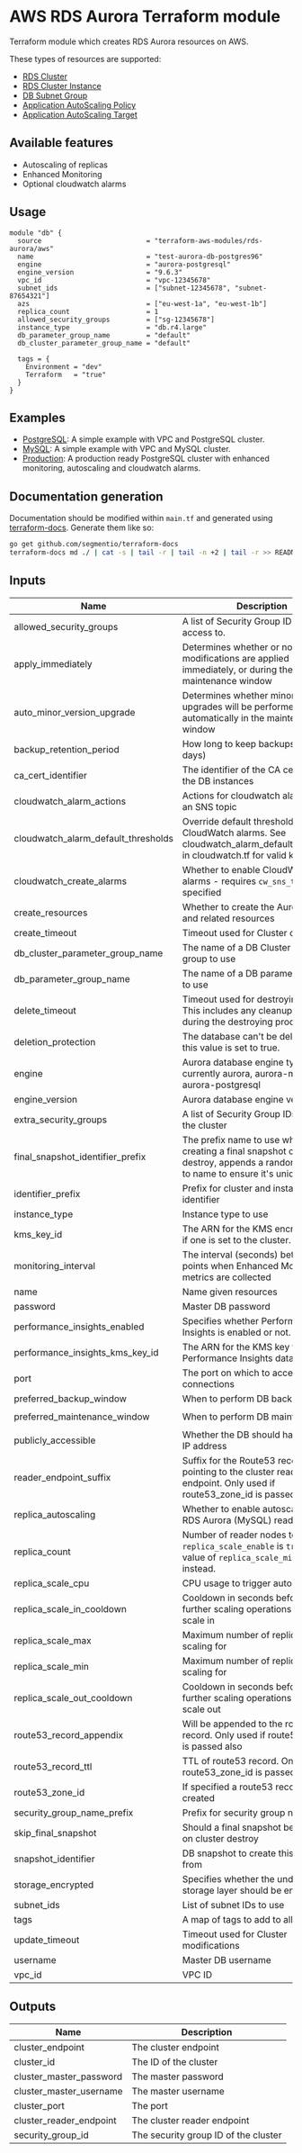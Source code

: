 # AWS RDS Aurora Terraform module

Terraform module which creates RDS Aurora resources on AWS.

These types of resources are supported:

* [RDS Cluster](https://www.terraform.io/docs/providers/aws/r/rds_cluster.html)
* [RDS Cluster Instance](https://www.terraform.io/docs/providers/aws/r/rds_cluster_instance.html)
* [DB Subnet Group](https://www.terraform.io/docs/providers/aws/r/db_subnet_group.html)
* [Application AutoScaling Policy](https://www.terraform.io/docs/providers/aws/r/appautoscaling_policy.html)
* [Application AutoScaling Target](https://www.terraform.io/docs/providers/aws/r/appautoscaling_target.html)

## Available features

- Autoscaling of replicas
- Enhanced Monitoring
- Optional cloudwatch alarms

## Usage

```hcl
module "db" {
  source                          = "terraform-aws-modules/rds-aurora/aws"
  name                            = "test-aurora-db-postgres96"
  engine                          = "aurora-postgresql"
  engine_version                  = "9.6.3"
  vpc_id                          = "vpc-12345678"
  subnet_ids                      = ["subnet-12345678", "subnet-87654321"]
  azs                             = ["eu-west-1a", "eu-west-1b"]
  replica_count                   = 1
  allowed_security_groups         = ["sg-12345678"]
  instance_type                   = "db.r4.large"
  db_parameter_group_name         = "default"
  db_cluster_parameter_group_name = "default"

  tags = {
    Environment = "dev"
    Terraform   = "true"
  }
}
```

## Examples

- [PostgreSQL](examples/postgres): A simple example with VPC and PostgreSQL cluster.
- [MySQL](examples/mysql): A simple example with VPC and MySQL cluster.
- [Production](examples/production): A production ready PostgreSQL cluster with enhanced monitoring, autoscaling and cloudwatch alarms.

## Documentation generation

Documentation should be modified within `main.tf` and generated using [terraform-docs](https://github.com/segmentio/terraform-docs).
Generate them like so:

```bash
go get github.com/segmentio/terraform-docs
terraform-docs md ./ | cat -s | tail -r | tail -n +2 | tail -r >> README.md
```

## Inputs

| Name | Description | Type | Default | Required |
|------|-------------|------|---------|:-----:|
| allowed\_security\_groups | A list of Security Group ID's to allow access to. | `list` | `[]` | no |
| apply\_immediately | Determines whether or not any DB modifications are applied immediately, or during the maintenance window | `bool` | `false` | no |
| auto\_minor\_version\_upgrade | Determines whether minor engine upgrades will be performed automatically in the maintenance window | `bool` | `true` | no |
| backup\_retention\_period | How long to keep backups for (in days) | `number` | `7` | no |
| ca\_cert\_identifier | The identifier of the CA certificate for the DB instances | `string` | `""` | no |
| cloudwatch\_alarm\_actions | Actions for cloudwatch alarms. e.g. an SNS topic | `list(string)` | `[]` | no |
| cloudwatch\_alarm\_default\_thresholds | Override default thresholds for CloudWatch alarms. See cloudwatch\_alarm\_default\_thresholds in cloudwatch.tf for valid keys | `map(string)` | `{}` | no |
| cloudwatch\_create\_alarms | Whether to enable CloudWatch alarms - requires `cw_sns_topic` is specified | `bool` | `false` | no |
| create\_resources | Whether to create the Aurora cluster and related resources | `bool` | `true` | no |
| create\_timeout | Timeout used for Cluster creation | `string` | `"120m"` | no |
| db\_cluster\_parameter\_group\_name | The name of a DB Cluster parameter group to use | `string` | `"default.aurora5.6"` | no |
| db\_parameter\_group\_name | The name of a DB parameter group to use | `string` | `"default.aurora5.6"` | no |
| delete\_timeout | Timeout used for destroying cluster. This includes any cleanup task during the destroying process. | `string` | `"120m"` | no |
| deletion\_protection | The database can't be deleted when this value is set to true. | `bool` | `true` | no |
| engine | Aurora database engine type, currently aurora, aurora-mysql or aurora-postgresql | `string` | `"aurora"` | no |
| engine\_version | Aurora database engine version. | `string` | `"5.6.10a"` | no |
| extra\_security\_groups | A list of Security Group IDs to add to the cluster | `list` | `[]` | no |
| final\_snapshot\_identifier\_prefix | The prefix name to use when creating a final snapshot on cluster destroy, appends a random 8 digits to name to ensure it's unique too. | `string` | `"final-"` | no |
| identifier\_prefix | Prefix for cluster and instance identifier | `string` | `""` | no |
| instance\_type | Instance type to use | `string` | `"db.r4.large"` | no |
| kms\_key\_id | The ARN for the KMS encryption key if one is set to the cluster. | `string` | `""` | no |
| monitoring\_interval | The interval (seconds) between points when Enhanced Monitoring metrics are collected | `number` | `0` | no |
| name | Name given resources | `string` | n/a | yes |
| password | Master DB password | `string` | `""` | no |
| performance\_insights\_enabled | Specifies whether Performance Insights is enabled or not. | `string` | `false` | no |
| performance\_insights\_kms\_key\_id | The ARN for the KMS key to encrypt Performance Insights data. | `string` | `""` | no |
| port | The port on which to accept connections | `string` | `""` | no |
| preferred\_backup\_window | When to perform DB backups | `string` | `"02:00-03:00"` | no |
| preferred\_maintenance\_window | When to perform DB maintenance | `string` | `"sun:05:00-sun:06:00"` | no |
| publicly\_accessible | Whether the DB should have a public IP address | `bool` | `false` | no |
| reader\_endpoint\_suffix | Suffix for the Route53 record pointing to the cluster reader endpoint. Only used if route53\_zone\_id is passed also | `string` | `"-ro"` | no |
| replica\_autoscaling | Whether to enable autoscaling for RDS Aurora (MySQL) read replicas | `string` | `false` | no |
| replica\_count | Number of reader nodes to create.  If `replica_scale_enable` is `true`, the value of `replica_scale_min` is used instead. | `number` | `1` | no |
| replica\_scale\_cpu | CPU usage to trigger autoscaling at | `string` | `70` | no |
| replica\_scale\_in\_cooldown | Cooldown in seconds before allowing further scaling operations after a scale in | `string` | `300` | no |
| replica\_scale\_max | Maximum number of replicas to allow scaling for | `string` | `0` | no |
| replica\_scale\_min | Maximum number of replicas to allow scaling for | `string` | `1` | no |
| replica\_scale\_out\_cooldown | Cooldown in seconds before allowing further scaling operations after a scale out | `string` | `300` | no |
| route53\_record\_appendix | Will be appended to the route53 record. Only used if route53\_zone\_id is passed also | `string` | `".rds"` | no |
| route53\_record\_ttl | TTL of route53 record. Only used if route53\_zone\_id is passed also | `string` | `60` | no |
| route53\_zone\_id | If specified a route53 record will be created | `string` | `""` | no |
| security\_group\_name\_prefix | Prefix for security group name | `string` | `"aurora-"` | no |
| skip\_final\_snapshot | Should a final snapshot be created on cluster destroy | `bool` | `false` | no |
| snapshot\_identifier | DB snapshot to create this database from | `string` | `""` | no |
| storage\_encrypted | Specifies whether the underlying storage layer should be encrypted | `bool` | `false` | no |
| subnet\_ids | List of subnet IDs to use | `list(string)` | n/a | yes |
| tags | A map of tags to add to all resources. | `map(string)` | `{}` | no |
| update\_timeout | Timeout used for Cluster modifications | `string` | `"120m"` | no |
| username | Master DB username | `string` | `"root"` | no |
| vpc\_id | VPC ID | `string` | n/a | yes |

## Outputs

| Name | Description |
|------|-------------|
| cluster\_endpoint | The cluster endpoint |
| cluster\_id | The ID of the cluster |
| cluster\_master\_password | The master password |
| cluster\_master\_username | The master username |
| cluster\_port | The port |
| cluster\_reader\_endpoint | The cluster reader endpoint |
| security\_group\_id | The security group ID of the cluster |
